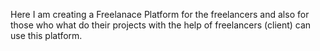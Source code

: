 Here I am creating a Freelanace Platform for the freelancers and also for those who what do their projects with the help of freelancers (client) can use this platform.

